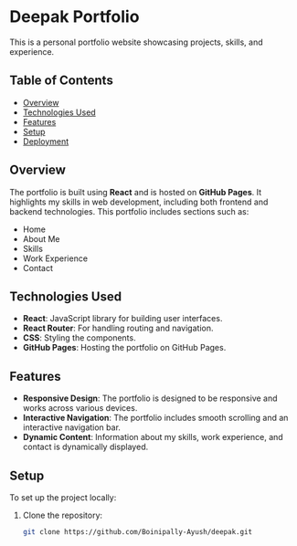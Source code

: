 # Deepak Portfolio

This is a personal portfolio website showcasing projects, skills, and experience.

## Table of Contents

- [Overview](#overview)
- [Technologies Used](#technologies-used)
- [Features](#features)
- [Setup](#setup)
- [Deployment](#deployment)

## Overview

The portfolio is built using **React** and is hosted on **GitHub Pages**. It highlights my skills in web development, including both frontend and backend technologies. This portfolio includes sections such as:

- Home
- About Me
- Skills
- Work Experience
- Contact

## Technologies Used

- **React**: JavaScript library for building user interfaces.
- **React Router**: For handling routing and navigation.
- **CSS**: Styling the components.
- **GitHub Pages**: Hosting the portfolio on GitHub Pages.

## Features

- **Responsive Design**: The portfolio is designed to be responsive and works across various devices.
- **Interactive Navigation**: The portfolio includes smooth scrolling and an interactive navigation bar.
- **Dynamic Content**: Information about my skills, work experience, and contact is dynamically displayed.

## Setup

To set up the project locally:

1. Clone the repository:
   ```bash
   git clone https://github.com/Boinipally-Ayush/deepak.git

